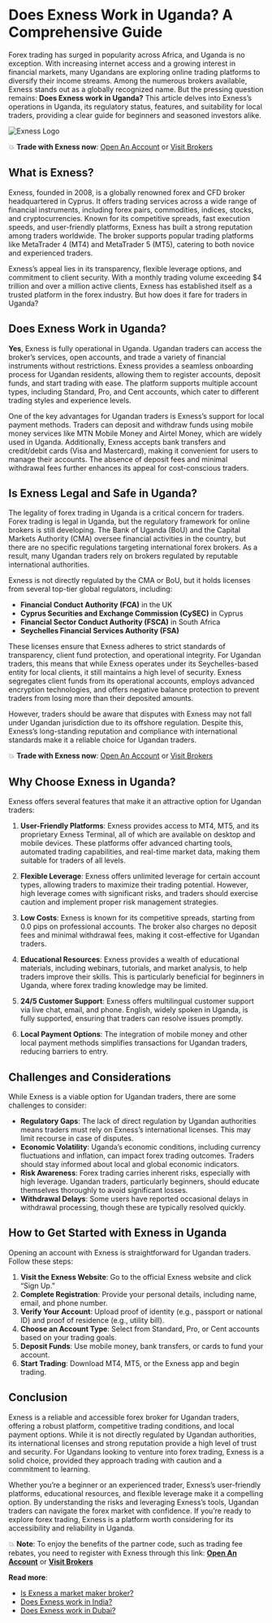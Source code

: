 # Does Exness Work in Uganda? A Comprehensive Guide

Forex trading has surged in popularity across Africa, and Uganda is no exception. With increasing internet access and a growing interest in financial markets, many Ugandans are exploring online trading platforms to diversify their income streams. Among the numerous brokers available, Exness stands out as a globally recognized name. But the pressing question remains: **Does Exness work in Uganda?** This article delves into Exness’s operations in Uganda, its regulatory status, features, and suitability for local traders, providing a clear guide for beginners and seasoned investors alike.

![Exness Logo](https://d3dpet1g0ty5ed.cloudfront.net/EN_AF_625k_traders_choose_Exness_800x800.png)

💥 **Trade with Exness now**: [Open An Account](https://one.exnesstrack.org/boarding/sign-up/a/89rj8di4n7) or [Visit Brokers](https://one.exnesstrack.org/a/89rj8di4n7)

## What is Exness?

Exness, founded in 2008, is a globally renowned forex and CFD broker headquartered in Cyprus. It offers trading services across a wide range of financial instruments, including forex pairs, commodities, indices, stocks, and cryptocurrencies. Known for its competitive spreads, fast execution speeds, and user-friendly platforms, Exness has built a strong reputation among traders worldwide. The broker supports popular trading platforms like MetaTrader 4 (MT4) and MetaTrader 5 (MT5), catering to both novice and experienced traders.

Exness’s appeal lies in its transparency, flexible leverage options, and commitment to client security. With a monthly trading volume exceeding $4 trillion and over a million active clients, Exness has established itself as a trusted platform in the forex industry. But how does it fare for traders in Uganda?

## Does Exness Work in Uganda?

**Yes**, Exness is fully operational in Uganda. Ugandan traders can access the broker’s services, open accounts, and trade a variety of financial instruments without restrictions. Exness provides a seamless onboarding process for Ugandan residents, allowing them to register accounts, deposit funds, and start trading with ease. The platform supports multiple account types, including Standard, Pro, and Cent accounts, which cater to different trading styles and experience levels.

One of the key advantages for Ugandan traders is Exness’s support for local payment methods. Traders can deposit and withdraw funds using mobile money services like MTN Mobile Money and Airtel Money, which are widely used in Uganda. Additionally, Exness accepts bank transfers and credit/debit cards (Visa and Mastercard), making it convenient for users to manage their accounts. The absence of deposit fees and minimal withdrawal fees further enhances its appeal for cost-conscious traders.

## Is Exness Legal and Safe in Uganda?

The legality of forex trading in Uganda is a critical concern for traders. Forex trading is legal in Uganda, but the regulatory framework for online brokers is still developing. The Bank of Uganda (BoU) and the Capital Markets Authority (CMA) oversee financial activities in the country, but there are no specific regulations targeting international forex brokers. As a result, many Ugandan traders rely on brokers regulated by reputable international authorities.

Exness is not directly regulated by the CMA or BoU, but it holds licenses from several top-tier global regulators, including:

- **Financial Conduct Authority (FCA)** in the UK
- **Cyprus Securities and Exchange Commission (CySEC)** in Cyprus
- **Financial Sector Conduct Authority (FSCA)** in South Africa
- **Seychelles Financial Services Authority (FSA)**

These licenses ensure that Exness adheres to strict standards of transparency, client fund protection, and operational integrity. For Ugandan traders, this means that while Exness operates under its Seychelles-based entity for local clients, it still maintains a high level of security. Exness segregates client funds from its operational accounts, employs advanced encryption technologies, and offers negative balance protection to prevent traders from losing more than their deposited amounts.

However, traders should be aware that disputes with Exness may not fall under Ugandan jurisdiction due to its offshore regulation. Despite this, Exness’s long-standing reputation and compliance with international standards make it a reliable choice for Ugandan traders.

💥 **Trade with Exness now**: [Open An Account](https://one.exnesstrack.org/boarding/sign-up/a/89rj8di4n7) or [Visit Brokers](https://one.exnesstrack.org/a/89rj8di4n7)

## Why Choose Exness in Uganda?

Exness offers several features that make it an attractive option for Ugandan traders:

1. **User-Friendly Platforms**: Exness provides access to MT4, MT5, and its proprietary Exness Terminal, all of which are available on desktop and mobile devices. These platforms offer advanced charting tools, automated trading capabilities, and real-time market data, making them suitable for traders of all levels.

2. **Flexible Leverage**: Exness offers unlimited leverage for certain account types, allowing traders to maximize their trading potential. However, high leverage comes with significant risks, and traders should exercise caution and implement proper risk management strategies.

3. **Low Costs**: Exness is known for its competitive spreads, starting from 0.0 pips on professional accounts. The broker also charges no deposit fees and minimal withdrawal fees, making it cost-effective for Ugandan traders.

4. **Educational Resources**: Exness provides a wealth of educational materials, including webinars, tutorials, and market analysis, to help traders improve their skills. This is particularly beneficial for beginners in Uganda, where forex trading knowledge may be limited.

5. **24/5 Customer Support**: Exness offers multilingual customer support via live chat, email, and phone. English, widely spoken in Uganda, is fully supported, ensuring that traders can resolve issues promptly.

6. **Local Payment Options**: The integration of mobile money and other local payment methods simplifies transactions for Ugandan traders, reducing barriers to entry.

## Challenges and Considerations

While Exness is a viable option for Ugandan traders, there are some challenges to consider:

- **Regulatory Gaps**: The lack of direct regulation by Ugandan authorities means traders must rely on Exness’s international licenses. This may limit recourse in case of disputes.
- **Economic Volatility**: Uganda’s economic conditions, including currency fluctuations and inflation, can impact forex trading outcomes. Traders should stay informed about local and global economic indicators.
- **Risk Awareness**: Forex trading carries inherent risks, especially with high leverage. Ugandan traders, particularly beginners, should educate themselves thoroughly to avoid significant losses.
- **Withdrawal Delays**: Some users have reported occasional delays in withdrawal processing, though these are typically resolved quickly.

## How to Get Started with Exness in Uganda

Opening an account with Exness is straightforward for Ugandan traders. Follow these steps:

1. **Visit the Exness Website**: Go to the official Exness website and click “Sign Up.”
2. **Complete Registration**: Provide your personal details, including name, email, and phone number.
3. **Verify Your Account**: Upload proof of identity (e.g., passport or national ID) and proof of residence (e.g., utility bill).
4. **Choose an Account Type**: Select from Standard, Pro, or Cent accounts based on your trading goals.
5. **Deposit Funds**: Use mobile money, bank transfers, or cards to fund your account.
6. **Start Trading**: Download MT4, MT5, or the Exness app and begin trading.

## Conclusion

Exness is a reliable and accessible forex broker for Ugandan traders, offering a robust platform, competitive trading conditions, and local payment options. While it is not directly regulated by Ugandan authorities, its international licenses and strong reputation provide a high level of trust and security. For Ugandans looking to venture into forex trading, Exness is a solid choice, provided they approach trading with caution and a commitment to learning.

Whether you’re a beginner or an experienced trader, Exness’s user-friendly platforms, educational resources, and flexible leverage make it a compelling option. By understanding the risks and leveraging Exness’s tools, Ugandan traders can navigate the forex market with confidence. If you’re ready to explore forex trading, Exness is a platform worth considering for its accessibility and reliability in Uganda.

💥 **Note**: To enjoy the benefits of the partner code, such as trading fee rebates, you need to register with Exness through this link: **[Open An Account](https://one.exnesstrack.org/boarding/sign-up/a/89rj8di4n7)** or **[Visit Brokers](https://one.exnesstrack.org/a/89rj8di4n7)**

**Read more**:
- [Is Exness a market maker broker?](https://github.com/AlexMic9/Exness/blob/main/Is%20Exness%20a%20Market%20Maker%20Broker%3F%20A%20Deep%20Dive%20into%20Its%20Trading%20Model.md)
- [Does Exness work in India?](https://github.com/AlexMic9/Exness/blob/main/Does%20Exness%20Work%20in%20India%3F%20A%20Comprehensive%20Review.md)
- [Does Exness work in Dubai?](https://github.com/AlexMic9/Exness/blob/main/Does%20Exness%20Work%20in%20Dubai%3F%20A%20Comprehensive%20Review.md)
